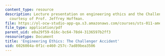 ```yaml
---
content_type: resource
description: Lecture presentation on engineering ethics and the Challenger accident
  courtesy of Prof. Jeffrey Hoffman.
file: https://ol-ocw-studio-app-qa.s3.amazonaws.com/courses/sts-011-american-science-ethical-conflicts-and-political-choices-fall-2007/6026004a0f1ce460257c7ad89bea3506_lec8_hoffman.pdf
file_type: application/pdf
parent_uid: e0a29f59-616c-bc64-78d4-3136597b2ff3
resourcetype: Document
title: 'Engineering Ethics: The Challenger Accident'
uid: 6026004a-0f1c-e460-257c-7ad89bea3506
---
```

